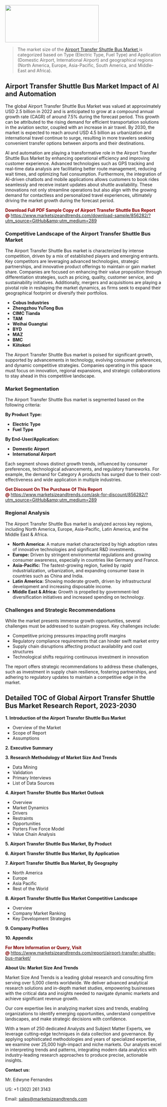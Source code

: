<img src="https://100x100musica.es/wp-content/uploads/2024/12/Verified-Market-Reports-4-300x120.jpg" alt="" width="300" height="120" class="alignnone size-medium wp-image-100382" /><blockquote><p>The market size of the <a href="https://www.marketsizeandtrends.com/download-sample/856282/?utm_source=GitHub&amp;utm_medium=289" target="_blank">Airport Transfer Shuttle Bus Market </a>is categorized based on Type (Electric Type, Fuel Type) and Application (Domestic Airport, International Airport) and geographical regions (North America, Europe, Asia-Pacific, South America, and Middle-East and Africa).</p></blockquote><p><h2>Airport Transfer Shuttle Bus Market Impact of AI and Automation</h2><p>The global Airport Transfer Shuttle Bus Market was valued at approximately USD 2.5 billion in 2022 and is anticipated to grow at a compound annual growth rate (CAGR) of around 7.5% during the forecast period. This growth can be attributed to the rising demand for efficient transportation solutions in the aviation sector, coupled with an increase in air travel. By 2030, the market is expected to reach around USD 4.5 billion as urbanization and international travel continue to surge, resulting in more travelers seeking convenient transfer options between airports and their destinations.</p><p>AI and automation are playing a transformative role in the Airport Transfer Shuttle Bus Market by enhancing operational efficiency and improving customer experience. Advanced technologies such as GPS tracking and real-time data analysis are facilitating better route management, reducing wait times, and optimizing fuel consumption. Furthermore, the integration of AI-driven chatbots and mobile applications allows customers to book rides seamlessly and receive instant updates about shuttle availability. These innovations not only streamline operations but also align with the growing demand for contactless and personalized travel experiences, ultimately driving the market growth during the forecast period.</p></p><p><strong><span style="color: #800000;">Download Full PDF Sample Copy of Airport Transfer Shuttle Bus Report @</span>&nbsp;</strong><a href="https://www.marketsizeandtrends.com/download-sample/856282/?utm_source=GitHub&amp;utm_medium=289">https://www.marketsizeandtrends.com/download-sample/856282/?utm_source=GitHub&amp;utm_medium=289</a></p><h3>Competitive Landscape of the Airport Transfer Shuttle Bus Market</h3><p>The Airport Transfer Shuttle Bus market is characterized by intense competition, driven by a mix of established players and emerging entrants. Key competitors are leveraging advanced technologies, strategic partnerships, and innovative product offerings to maintain or gain market share. Companies are focused on enhancing their value proposition through differentiation strategies, such as pricing, quality, customer service, and sustainability initiatives. Additionally, mergers and acquisitions are playing a pivotal role in reshaping the market dynamics, as firms seek to expand their geographical footprint or diversify their portfolios.</p><p><strong><p><ul><li>Cobus Industries </li><li> Zhengzhou YuTong Bus </li><li> CIMC Tianda </li><li> TAM </li><li> Weihai Guangtai </li><li> BYD </li><li> MAZ </li><li> BMC </li><li> Kiitokori</p></li></ul></p></strong></p><p>The Airport Transfer Shuttle Bus market is poised for significant growth, supported by advancements in technology, evolving consumer preferences, and dynamic competitive strategies. Companies operating in this space must focus on innovation, regional expansions, and strategic collaborations to stay ahead in this competitive landscape.</p><h3>Market Segmentation</h3><p>The Airport Transfer Shuttle Bus market is segmented based on the following criteria:</p><p><strong>By Product Type:</strong></p><p><strong><p><ul><li>Electric Type </li><li> Fuel Type</p></li></ul></p></strong></p><p><strong>By End-User/Application:</strong></p><p><strong><p><ul><li>Domestic Airport </li><li> International Airport</p></li></ul></p></strong></p><p>Each segment shows distinct growth trends, influenced by consumer preferences, technological advancements, and regulatory frameworks. For example, the demand for Category A products has surged due to their cost-effectiveness and wide application in multiple industries.</p><p><strong><span style="color: #800000;">Get Discount On The Purchase Of This Report @&nbsp;</span></strong><a href="https://www.marketsizeandtrends.com/ask-for-discount/856282/?utm_source=GitHub&amp;utm_medium=289">https://www.marketsizeandtrends.com/ask-for-discount/856282/?utm_source=GitHub&amp;utm_medium=289</a></p><h3>Regional Analysis</h3><p>The Airport Transfer Shuttle Bus market is analyzed across key regions, including North America, Europe, Asia-Pacific, Latin America, and the Middle East &amp; Africa.</p><ul><li><strong>North America:</strong> A mature market characterized by high adoption rates of innovative technologies and significant R&amp;D investments.</li><li><strong>Europe:</strong> Driven by stringent environmental regulations and growing consumer awareness, especially in countries like Germany and France.</li><li><strong>Asia-Pacific:</strong> The fastest-growing region, fueled by rapid industrialization, urbanization, and expanding consumer base in countries such as China and India.</li><li><strong>Latin America:</strong> Showing moderate growth, driven by infrastructural development and increasing disposable income.</li><li><strong>Middle East &amp; Africa:</strong> Growth is propelled by government-led diversification initiatives and increased spending on technology.</li></ul><h3>Challenges and Strategic Recommendations</h3><p>While the market presents immense growth opportunities, several challenges must be addressed to sustain progress. Key challenges include:</p><ul><li>Competitive pricing pressures impacting profit margins</li><li>Regulatory compliance requirements that can hinder swift market entry</li><li>Supply chain disruptions affecting product availability and cost structures</li><li>Technological shifts requiring continuous investment in innovation</li></ul><p>The report offers strategic recommendations to address these challenges, such as investment in supply chain resilience, fostering partnerships, and adhering to regulatory updates to maintain a competitive edge in the market.</p><h2>Detailed TOC of Global Airport Transfer Shuttle Bus Market Research Report, 2023-2030</h2><p><strong>1. Introduction of the Airport Transfer Shuttle Bus Market</strong></p><ul><li>Overview of the Market</li><li>Scope of Report</li><li>Assumptions&nbsp;</li></ul><p><strong>2. Executive Summary</strong></p><p><strong>3. Research Methodology of <strong>Market Size And Trends</strong></strong></p><ul><li>Data Mining</li><li>Validation</li><li>Primary Interviews</li><li>List of Data Sources&nbsp;</li></ul><p><strong>4. Airport Transfer Shuttle Bus Market Outlook</strong></p><ul><li>Overview</li><li>Market Dynamics</li><li>Drivers</li><li>Restraints</li><li>Opportunities</li><li>Porters Five Force Model</li><li>Value Chain Analysis&nbsp;</li></ul><p><strong>5. Airport Transfer Shuttle Bus Market, By Product</strong></p><p><strong>6. Airport Transfer Shuttle Bus Market, By Application</strong></p><p><strong>7. Airport Transfer Shuttle Bus Market, By Geography</strong></p><ul><li>North America</li><li>Europe</li><li>Asia Pacific</li><li>Rest of the World&nbsp;</li></ul><p><strong>8. Airport Transfer Shuttle Bus Market Competitive Landscape</strong></p><ul><li>Overview</li><li>Company Market Ranking</li><li>Key Development Strategies&nbsp;</li></ul><p><strong>9. Company Profiles</strong></p><p><strong>10. Appendix</strong></p><p><strong><span style="color: #800000;">For More Information or Query, Visit @&nbsp;</span></strong><a href="https://www.marketsizeandtrends.com/report/airport-transfer-shuttle-bus-market/">https://www.marketsizeandtrends.com/report/airport-transfer-shuttle-bus-market/</a></p><p></p><p><strong>About Us:&nbsp;Market Size And Trends</strong></p><p>Market Size And Trends&nbsp;is a leading global research and consulting firm serving over 5,000 clients worldwide. We deliver advanced analytical research solutions and in-depth market studies, empowering businesses with the critical data and insights needed to navigate dynamic markets and achieve significant revenue growth.</p><p>Our core expertise lies in analyzing market sizes and trends, enabling organizations to identify emerging opportunities, understand competitive landscapes, and make strategic decisions with confidence.</p><p>With a team of 250 dedicated Analysts and Subject Matter Experts, we leverage cutting-edge techniques in data collection and governance. By applying sophisticated methodologies and years of specialized expertise, we examine over 25,000 high-impact and niche markets. Our analysts excel in interpreting trends and patterns, integrating modern data analytics with industry-leading research approaches to produce precise, actionable insights.</p><p><strong>Contact us:</strong></p><p>Mr. Edwyne Fernandes</p><p>US: +1 (302) 261 3143</p><p>Email: <a href="mailto:sales@marketsizeandtrends.com">sales@marketsizeandtrends.com</a>&nbsp;</p>

